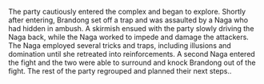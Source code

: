 The party cautiously entered the complex and began to explore.  Shortly after entering, Brandong set off a trap and was assaulted by a Naga who had hidden in ambush.  A skirmish ensued with the party slowly driving the Naga back, while the Naga worked to impede and damage the attackers.  The Naga employed several tricks and traps, including illusions and domination until she retreated into reinforcements.  A second Naga entered the fight and the two were able to surround and knock Brandong out of the fight.  The rest of the party regrouped and planned their next steps..
